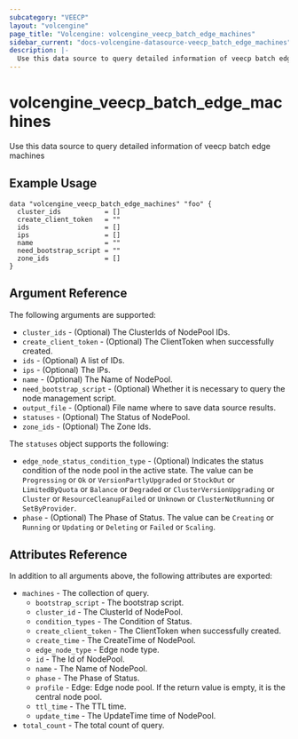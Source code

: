 ```yaml
---
subcategory: "VEECP"
layout: "volcengine"
page_title: "Volcengine: volcengine_veecp_batch_edge_machines"
sidebar_current: "docs-volcengine-datasource-veecp_batch_edge_machines"
description: |-
  Use this data source to query detailed information of veecp batch edge machines
---
```

# volcengine_veecp_batch_edge_machines
Use this data source to query detailed information of veecp batch edge machines
## Example Usage
```hcl
data "volcengine_veecp_batch_edge_machines" "foo" {
  cluster_ids           = []
  create_client_token   = ""
  ids                   = []
  ips                   = []
  name                  = ""
  need_bootstrap_script = ""
  zone_ids              = []
}
```
## Argument Reference
The following arguments are supported:
* `cluster_ids` - (Optional) The ClusterIds of NodePool IDs.
* `create_client_token` - (Optional) The ClientToken when successfully created.
* `ids` - (Optional) A list of IDs.
* `ips` - (Optional) The IPs.
* `name` - (Optional) The Name of NodePool.
* `need_bootstrap_script` - (Optional) Whether it is necessary to query the node management script.
* `output_file` - (Optional) File name where to save data source results.
* `statuses` - (Optional) The Status of NodePool.
* `zone_ids` - (Optional) The Zone Ids.

The `statuses` object supports the following:

* `edge_node_status_condition_type` - (Optional) Indicates the status condition of the node pool in the active state. The value can be `Progressing` or `Ok` or `VersionPartlyUpgraded` or `StockOut` or `LimitedByQuota` or `Balance` or `Degraded` or `ClusterVersionUpgrading` or `Cluster` or `ResourceCleanupFailed` or `Unknown` or `ClusterNotRunning` or `SetByProvider`.
* `phase` - (Optional) The Phase of Status. The value can be `Creating` or `Running` or `Updating` or `Deleting` or `Failed` or `Scaling`.

## Attributes Reference
In addition to all arguments above, the following attributes are exported:
* `machines` - The collection of query.
    * `bootstrap_script` - The bootstrap script.
    * `cluster_id` - The ClusterId of NodePool.
    * `condition_types` - The Condition of Status.
    * `create_client_token` - The ClientToken when successfully created.
    * `create_time` - The CreateTime of NodePool.
    * `edge_node_type` - Edge node type.
    * `id` - The Id of NodePool.
    * `name` - The Name of NodePool.
    * `phase` - The Phase of Status.
    * `profile` - Edge: Edge node pool. If the return value is empty, it is the central node pool.
    * `ttl_time` - The TTL time.
    * `update_time` - The UpdateTime time of NodePool.
* `total_count` - The total count of query.


